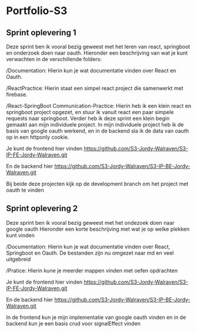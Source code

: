 # Portfolio-S3

## Sprint oplevering 1

Deze sprint ben ik vooral bezig geweest met het leren van react, springboot en onderzoek doen naar oauth. Hieronder een beschrijving van wat je kunt verwachten in de verschillende folders:

/Documentation: Hierin kun je wat documentatie vinden over React en Oauth.

/ReactPractice: Hierin staat een simpel react project die samenwerkt met firebase. 

/React-SpringBoot Communication-Practice: Hierin heb ik een klein react en springboot project opgezet, en stuur ik vanuit react een paar simpele requests naar springboot.
Verder heb ik deze sprint een klein begin gemaakt aan mijn individuele project. In mijn individuele project heb ik de basis van google oauth werkend, en in de backend sla ik de data van oauth op in een httponly cookie.

Je kunt de frontend hier vinden https://github.com/S3-Jordy-Walraven/S3-IP-FE-Jordy-Walraven.git 

En de backend hier https://github.com/S3-Jordy-Walraven/S3-IP-BE-Jordy-Walraven.git  

Bij beide deze projecten kijk op de development branch om het project met oauth te vinden


## Sprint oplevering 2 
Deze sprint ben ik vooral bezig geweest met het ondezoek doen naar google oauth
Hieronder een korte beschrijving met wat je op welke plekken kunt vinden

/Documentation: Hierin kun je wat documentatie vinden over React, Springboot en Oauth. De bestanden zijn nu omgezet naar md en veel uitgebreid

/Pratice: Hierin kune je meerder mappen vinden met oefen opdrachten

Je kunt de frontend hier vinden https://github.com/S3-Jordy-Walraven/S3-IP-FE-Jordy-Walraven.git 

En de backend hier https://github.com/S3-Jordy-Walraven/S3-IP-BE-Jordy-Walraven.git  

In de frontend kun je mijn implementatie van google oauth vinden en in de backend kun je een basis crud voor signalEffect vinden


